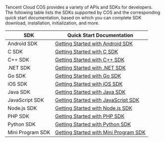 Tencent Cloud COS provides a variety of APIs and SDKs for developers. The following table lists the SDKs supported by COS and the corresponding quick start documentation, based on which you can complete SDK download, installation, initialization, and more.

| SDK | Quick Start Documentation |
| ------------- | --------------------------------------- |
| Android SDK | [Getting Started with Android SDK](https://intl.cloud.tencent.com/document/product/436/12159) |
| C SDK | [Getting Started with C SDK](https://intl.cloud.tencent.com/document/product/436/12296) |
| C++ SDK | [Getting Started with C++ SDK](https://intl.cloud.tencent.com/document/product/436/12301) |
|  .NET SDK   |[Getting Started with .NET SDK](https://intl.cloud.tencent.com/document/product/436/30594)
| Go SDK | [Getting Started with Go SDK](https://intl.cloud.tencent.com/document/product/436/30601) |
| iOS SDK | [Getting Started with iOS SDK](https://intl.cloud.tencent.com/document/product/436/11280) |
| Java SDK | [Getting Started with Java SDK](https://intl.cloud.tencent.com/document/product/436/10199) |
| JavaScript SDK | [Getting Started with JavaScript SDK](https://intl.cloud.tencent.com/document/product/436/11459) |
| Node.js SDK | [Getting Started with Node.js SDK](https://intl.cloud.tencent.com/document/product/436/8629) |
| PHP SDK | [Getting Started with PHP SDK](https://intl.cloud.tencent.com/document/product/436/12266) |
| Python SDK | [Getting Started with Python SDK](https://intl.cloud.tencent.com/document/product/436/12269) |
| Mini Program SDK     |  [Getting Started with Mini Program SDK](https://intl.cloud.tencent.com/document/product/436/30609)       |




